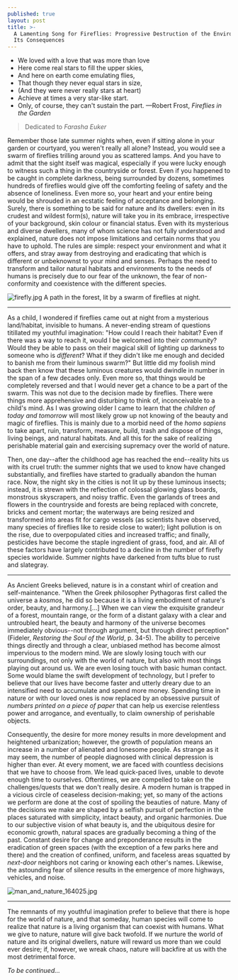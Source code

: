 ```yaml
---
published: true
layout: post
title: >-
  A Lamenting Song for Fireflies: Progressive Destruction of the Environment and
  Its Consequences
---
```



- We loved with a love that was more than love
- Here come real stars to fill the upper skies, 
- And here on earth come emulating flies,
- That though they never equal stars in size,
- (And they were never really stars at heart)
- Achieve at times a very star-like start.
- Only, of course, they can't sustain the part. —Robert Frost, *Fireflies in the Garden*

> Dedicated to *Farasha Euker*

<span class="versal r9">R</span>emember those late summer nights when, even if sitting alone in your garden or courtyard, you weren't really all alone? Instead, you would see a swarm of fireflies trilling around you as scattered lamps. And you have to admit that the sight itself was magical, especially if you were lucky enough to witness such a thing in the countryside or forest. Even if you happened to be caught in complete darkness, being surrounded by dozens, sometimes hundreds of fireflies would give off the comforting feeling of safety and the absence of loneliness. Even more so, your heart and your entire being would be shrouded in an ecstatic feeling of acceptance and belonging. Surely, there is something to be said for nature and its dwellers: even in its crudest and wildest form(s), nature will take you in its embrace, irrespective of your background, skin colour or financial status. Even with its mysterious and diverse dwellers, many of whom science has not fully understood and explained, nature does not impose limitations and certain norms that you have to uphold. The rules are simple: respect your environment and what it offers, and stray away from destroying and eradicating that which is different or unbeknownst to your mind and senses. Perhaps the need to transform and tailor natural habitats and environments to the needs of humans is precisely due to our fear of the unknown, the fear of non-conformity and coexistence with the different species.  

![firefly.jpg]({{site.baseurl}}/img/firefly.jpg)
   A path in the forest, lit by a swarm of fireflies at night.

*****
As a child, I wondered if fireflies came out at night from a mysterious land/habitat, invisible to humans. A never-ending stream of questions titillated my youthful imagination: "How could I reach their habitat? Even if there was a way to reach it, would I be welcomed into their *community*? Would they be able to pass on their magical skill of lighting up darkness to someone who is *different*? What if they didn't like me enough and decided to banish me from their luminous swarm?" But little did my foolish mind back then know that these luminous creatures would dwindle in number in the span of a few decades only. Even more so, that things would be completely reversed and that I would never get a chance to be a part of the swarm. This was not due to the decision made by fireflies. There were things more apprehensive and disturbing to think of, inconceivable to a child's mind. As I was growing older I came to learn that the *children of today and tomorrow* will most likely grow up not knowing of the beauty and magic of fireflies. This is mainly due to a morbid need of the *homo sapiens* to take apart, ruin, transform, measure, build, trash and dispose of things, living beings, and natural habitats. And all this for the sake of realizing perishable material gain and exercising supremacy over the world of nature. 

Then, one day--after the childhood age has reached the end--reality hits us with its cruel truth: the summer nights that we used to know have changed substantially, and fireflies have started to gradually abandon the human race. Now, the night sky in the cities is not lit up by these luminous insects; instead, it is strewn with the reflection of colossal glowing glass boards, monstrous skyscrapers, and noisy traffic. Even the garlands of trees and flowers in the countryside and forests are being replaced with concrete, bricks and cement mortar; the waterways are being resized and transformed into areas fit for cargo vessels (as scientists have observed, many species of fireflies like to reside close to water); light pollution is on the rise, due to overpopulated cities and increased traffic; and finally, pesticides have become the staple ingredient of grass, food, and air. All of these factors have largely contributed to a decline in the number of firefly species worldwide. Summer nights have darkened from tufts blue to rust and slategray.

*****
As Ancient Greeks believed, nature is in a constant whirl of creation and self-maintenance. "When the Greek philosopher Pythagoras first called the universe a *kosmos*, he did so because it is a living embodiment of nature's order, beauty, and harmony.[...] When we can view the exquisite grandeur of a forest, mountain range, or the form of a distant galaxy with a clear and untroubled heart, the beauty and harmony of the universe becomes immediately obvious--not through argument, but through direct perception" (Fideler, *Restoring the Soul of the World*, p. 34-5). The ability to perceive things directly and through a clear, unbiased method has become almost impervious to the modern mind. We are slowly losing touch with our surroundings, not only with the world of nature, but also with most things playing out around us. We are even losing touch with basic human contact. Some would blame the swift development of technology, but I prefer to believe that our lives have become faster and utterly dreary due to an intensified need to accumulate and spend more money. Spending time in nature or with our loved ones is now replaced by an obsessive pursuit of *numbers printed on a piece of paper* that can help us exercise relentless power and arrogance, and eventually, to claim ownership of perishable objects.

Consequently, the desire for more money results in more development and heightened urbanization; however, the growth of population means an increase in a number of alienated and lonesome people. As strange as it may seem, the number of people diagnosed with clinical depression is higher than ever. At every moment, we are faced with countless decisions that we have to choose from. We lead quick-paced lives, unable to devote enough time to ourselves. Oftentimes, we are compelled to take on the challenges/quests that we don't really desire. A modern human is trapped in a vicious circle of ceaseless decision-making; yet, so many of the actions we perform are done at the cost of spoiling the beauties of nature. Many of the decisions we make are shaped by a selfish pursuit of perfection in the places saturated with simplicity, intact beauty, and organic harmonies. Due to our subjective vision of what beauty is, and the ubiquitous desire for economic growth, natural spaces are gradually becoming a thing of the past. Constant desire for change and preponderance results in the eradication of green spaces (with the exception of a few parks here and there) and the creation of confined, uniform, and faceless areas squatted by *next-door* neighbors not caring or knowing each other's names. Likewise, the astounding fear of silence results in the emergence of more highways, vehicles, and noise.

![man_and_nature_164025.jpg]({{site.baseurl}}/img/man_and_nature_164025.jpg)

*****
The remnants of my youthful imagination prefer to believe that there is hope for the world of nature, and that someday, human species will come to realize that nature is a living organism that can coexist with humans. What we give to nature, nature will give back twofold. If we nurture the world of nature and its original dwellers, nature will reward us more than we could ever desire; if, however, we wreak chaos, nature will backfire at us with the most detrimental force. 

*To be continued...*
